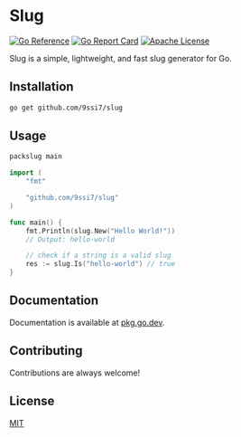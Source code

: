 # Slug

[![Go Reference](https://pkg.go.dev/badge/github.com/9ssi7/slug.svg)](https://pkg.go.dev/github.com/9ssi7/slug) [![Go Report Card](https://goreportcard.com/badge/github.com/9ssi7/slug)](https://goreportcard.com/report/github.com/9ssi7/slug) [![Apache License](https://img.shields.io/badge/License-Apache%202.0-blue.svg)](https://opensource.org/licenses/Apache-2.0)

Slug is a simple, lightweight, and fast slug generator for Go.

## Installation

```bash
go get github.com/9ssi7/slug
```

## Usage

```go
packslug main

import (
    "fmt"

    "github.com/9ssi7/slug"
)

func main() {
    fmt.Println(slug.New("Hello World!"))
    // Output: hello-world

    // check if a string is a valid slug
    res := slug.Is("hello-world") // true
}
```

## Documentation

Documentation is available at [pkg.go.dev](https://pkg.go.dev/github.com/9ssi7/slug).

## Contributing

Contributions are always welcome!

## License

[MIT](LICENSE)
